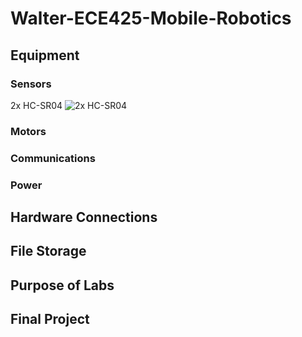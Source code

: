 # Walter-ECE425-Mobile-Robotics
## Equipment

### Sensors
2x HC-SR04 ![2x HC-SR04](https://cdn.sparkfun.com//assets/parts/1/3/5/0/8/15569-Ultrasonic_Distance_Sensor_-_HC-SR04-01a.jpg)

### Motors

### Communications

### Power

## Hardware Connections

## File Storage

## Purpose of Labs

## Final Project
